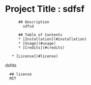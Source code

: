 # Project Title : sdfsf
            
          ## Description
            sdfsd

          ## Table of Contents 
          * [Installation](#installation)
          * [Usage](#usage)
          * [Credits](#credits)
          
       * [License](#license)
  
          


  dsfds

  
      ## license
      MIT
  

